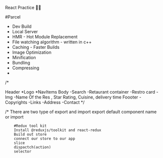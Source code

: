 React Practice 🚀🚀

#Parcel
- Dev Build
- Local Server
- HMR - Hot Module Replacement
- File watching algorithm - written in c++
- Caching - Faster Builds
- Image Optimization
- Minification
- Bundling
- Compressing
- 


/*

 Header
  *Logo
  *NavItems
 Body
      -Search
      -Retaurant container
        -Restro card
          -Img
          -Name Of the Res , Star Rating, Cuisine, delivery time
 Foooter
    -Copyrights
    -Links
    -Address
    -Contact
*/

/* There are two type of export and import
        export default component name or 
        import 


        #Redux tool kit
        Install @reduxjs/toolkit and react-redux
        Build out store
        connect our store to our app
        slice
        dispactch(action)
        selector